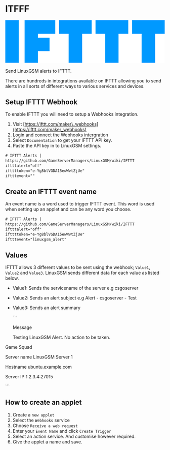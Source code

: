 # ITFFF

![](../.gitbook/assets/ifttt_logo-1.png)

Send LinuxGSM alerts to IFTTT.

There are hundreds in integrations available on IFTTT allowing you to send alerts in all sorts of different ways to various services and devices.

## Setup IFTTT Webhook

To enable IFTTT you will need to setup a Webhooks integration.

1. Visit [https://ifttt.com/maker\_webhooks](https://ifttt.com/maker_webhooks)
2. Login and connect the Webhooks intergration
3. Select `Documentation` to get your IFTTT API key.
4. Paste the API key in to LinuxGSM settings.

```text
# IFTTT Alerts | https://github.com/GameServerManagers/LinuxGSM/wiki/IFTTT
iftttalert="off"
ifttttoken="e-Yg8blVGDA15ewWvtZjUe"
iftttevent=""
```

## Create an IFTTT event name

An event name is a word used to trigger IFTTT event. This word is used when setting up an applet and can be any word you choose.

```text
# IFTTT Alerts | https://github.com/GameServerManagers/LinuxGSM/wiki/IFTTT
iftttalert="off"
ifttttoken="e-Yg8blVGDA15ewWvtZjUe"
iftttevent="linuxgsm_alert"
```

## Values

IFTTT allows 3 different values to be sent using the webhook; `Value1`, `Value2` and `Value3`. LinuxGSM sends different data for each value as listed below.

* Value1: Sends the servicename of the server e.g csgoserver
* Value2: Sends an alert subject e.g Alert - csgoserver - Test
* Value3: Sends an alert summary 

  \`\`\`

  Message

  Testing LinuxGSM Alert. No action to be taken.

Game Squad

Server name LinuxGSM Server 1

Hostname ubuntu.example.com

Server IP 1.2.3.4:27015

\`\`\`

## How to create an applet

1. Create a `new applet`
2. Select the `Webhooks` service
3. Choose `Receive a web request`
4. Enter your `Event Name` and click `Create Trigger`
5. Select an action service. And customise however required.
6. Give the applet a name and save.


